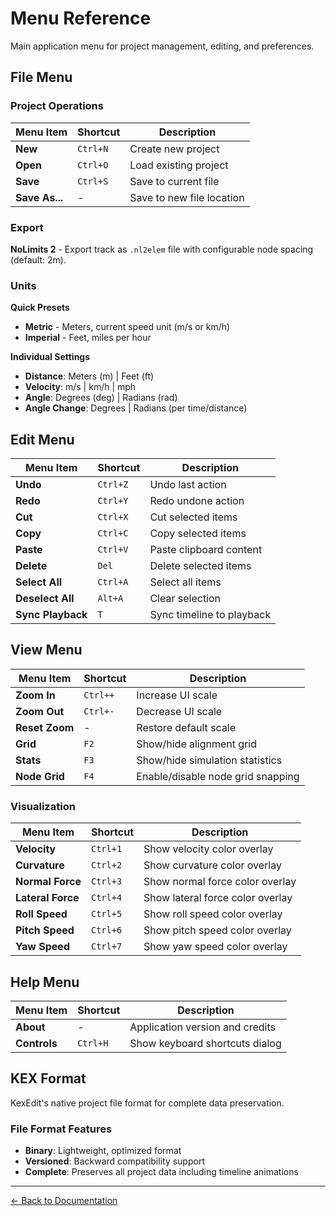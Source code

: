# Menu Reference

Main application menu for project management, editing, and preferences.

## File Menu

### Project Operations

| Menu Item      | Shortcut | Description               |
| -------------- | -------- | ------------------------- |
| **New**        | `Ctrl+N` | Create new project        |
| **Open**       | `Ctrl+O` | Load existing project     |
| **Save**       | `Ctrl+S` | Save to current file      |
| **Save As...** | -        | Save to new file location |

### Export

**NoLimits 2** - Export track as `.nl2elem` file with configurable node spacing (default: 2m).

### Units

**Quick Presets**

-   **Metric** - Meters, current speed unit (m/s or km/h)
-   **Imperial** - Feet, miles per hour

**Individual Settings**

-   **Distance**: Meters (m) | Feet (ft)
-   **Velocity**: m/s | km/h | mph
-   **Angle**: Degrees (deg) | Radians (rad)
-   **Angle Change**: Degrees | Radians (per time/distance)

## Edit Menu

| Menu Item         | Shortcut | Description               |
| ----------------- | -------- | ------------------------- |
| **Undo**          | `Ctrl+Z` | Undo last action          |
| **Redo**          | `Ctrl+Y` | Redo undone action        |
| **Cut**           | `Ctrl+X` | Cut selected items        |
| **Copy**          | `Ctrl+C` | Copy selected items       |
| **Paste**         | `Ctrl+V` | Paste clipboard content   |
| **Delete**        | `Del`    | Delete selected items     |
| **Select All**    | `Ctrl+A` | Select all items          |
| **Deselect All**  | `Alt+A`  | Clear selection           |
| **Sync Playback** | `T`      | Sync timeline to playback |

## View Menu

| Menu Item      | Shortcut | Description                       |
| -------------- | -------- | --------------------------------- |
| **Zoom In**    | `Ctrl++` | Increase UI scale                 |
| **Zoom Out**   | `Ctrl+-` | Decrease UI scale                 |
| **Reset Zoom** | -        | Restore default scale             |
| **Grid**       | `F2`     | Show/hide alignment grid          |
| **Stats**      | `F3`     | Show/hide simulation statistics   |
| **Node Grid**  | `F4`     | Enable/disable node grid snapping |

### Visualization

| Menu Item         | Shortcut | Description                      |
| ----------------- | -------- | -------------------------------- |
| **Velocity**      | `Ctrl+1` | Show velocity color overlay      |
| **Curvature**     | `Ctrl+2` | Show curvature color overlay     |
| **Normal Force**  | `Ctrl+3` | Show normal force color overlay  |
| **Lateral Force** | `Ctrl+4` | Show lateral force color overlay |
| **Roll Speed**    | `Ctrl+5` | Show roll speed color overlay    |
| **Pitch Speed**   | `Ctrl+6` | Show pitch speed color overlay   |
| **Yaw Speed**     | `Ctrl+7` | Show yaw speed color overlay     |

## Help Menu

| Menu Item    | Shortcut | Description                     |
| ------------ | -------- | ------------------------------- |
| **About**    | -        | Application version and credits |
| **Controls** | `Ctrl+H` | Show keyboard shortcuts dialog  |

## KEX Format

KexEdit's native project file format for complete data preservation.

### File Format Features

-   **Binary**: Lightweight, optimized format
-   **Versioned**: Backward compatibility support
-   **Complete**: Preserves all project data including timeline animations

---

[← Back to Documentation](../)
